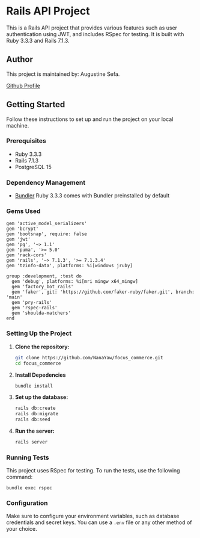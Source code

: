 # Rails API Project

This is a Rails API project that provides various features such as user authentication using JWT, and includes RSpec for testing. It is built with Ruby 3.3.3 and Rails 7.1.3.

## Author

This project is maintained by: Augustine Sefa.

[Github Profile](https://github.com/NanaYaw)

## Getting Started

Follow these instructions to set up and run the project on your local machine.

### Prerequisites

- Ruby 3.3.3
- Rails 7.1.3
- PostgreSQL 15

### Dependency Management
- [Bundler](https://github.com/rubygems/rubygems/tree/master/bundler)
Ruby 3.3.3 comes with Bundler preinstalled by default

### Gems Used

	
	gem 'active_model_serializers'
	gem 'bcrypt'
	gem 'bootsnap', require: false
	gem 'jwt'
	gem 'pg', '~> 1.1'
	gem 'puma', '>= 5.0'
	gem 'rack-cors'
	gem 'rails', '~> 7.1.3', '>= 7.1.3.4'
	gem 'tzinfo-data', platforms: %i[windows jruby]

	group :development, :test do
	  gem 'debug', platforms: %i[mri mingw x64_mingw]
	  gem 'factory_bot_rails'
	  gem 'faker', git: 'https://github.com/faker-ruby/faker.git', branch: 'main'
	  gem 'pry-rails'
	  gem 'rspec-rails'
	  gem 'shoulda-matchers'
	end

### Setting Up the Project

1. **Clone the repository:**
   ```sh
   git clone https://github.com/NanaYaw/focus_commerce.git
   cd focus_commerce 

2. **Install Depedencies**
	```sh
	bundle install
3. **Set up the database:**
	```sh
	rails db:create
	rails db:migrate
	rails db:seed
4. **Run the server:**
	```sh
	rails server

### Running Tests
This project uses RSpec for testing. To run the tests, use the following command:

    bundle exec rspec

### Configuration

Make sure to configure your environment variables, such as database credentials and secret keys. You can use a `.env` file or any other method of your choice.


